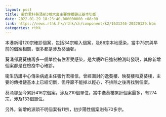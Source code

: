 ```yaml
---
layout: post
title: 張竹君料葵涌邨3幢大廈主要傳播鏈已基本切斷
date: 2022-01-29 18:23:40.000000000 +08:00
link: https://news.rthk.hk/rthk/ch/component/k2/1631246-20220129.htm
categories: rthk
---
```


本港新增120宗確診個案，包括34宗輸入個案，及86宗本地感染，當中75宗與早前的個案相關，很多都是涉及葵涌邨。

葵涌邨夏葵樓再多一個單位有住客受感染，是大廈昨日強制檢測時發現，其餘新增個案都是在檢疫中心確診。

衞生防護中心傳染病處主任張竹君相信，曾經圍封的逸葵樓、映葵樓和夏葵樓，主要的傳播鏈基本上已經切斷，但呼籲不能掉以輕心，不排除之後再找到個案。

葵涌邨至今累計416宗個案，涉及210個單位，當中逸葵樓累計個案最多，有274宗，涉及133個單位。

另外，新增的源頭不明個案有11宗，初步陽性個案則有70多宗。
